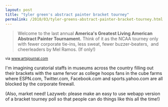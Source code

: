 ```yaml
---
layout: post
title: "tyler green's abstract painter bracket tourney"
permalink: /2010/03/tyler-greens-abstract-painter-bracket-tourney.html
---
```


<blockquote><p>Welcome to the last annual <b>America&#39;s Greatest Living American Abstract Painter Tournament.</b> Think of it as the NCAA tourney only with fewer corporate tie-ins, less sweat, fewer buzzer-beaters,&#0160; and cheerleaders by Mel Ramos. (If only!) </p></blockquote>

<p><small>via <a href="http://www.artsjournal.com/man/2010/03/the_great-ish_american_living.html">www.artsjournal.com</a></small></p>

<p>I&#39;m imagining curatorial staffs in museums across the country filling out their brackets with the same fervor as college hoops fans in the cube farms where ESPN.com, Twitter.com, Facebook.com and sports.yahoo.com are all blocked by the corporate firewall.</p>

<p>(Also, market need!  Lazyweb:  please make an easy to use webapp version of a bracket tourney poll so that people can do things like this all the time!)</p>


